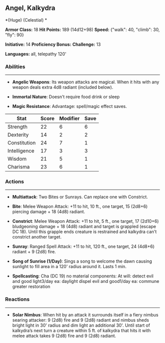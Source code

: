 ## Angel, Kalkydra
*(Huge) (Celestial) *

**Armor Class:** 18
**Hit Points:** 189 (14d12+98)
**Speed:** {"walk": 40, "climb": 30, "fly": 90}

**Initiative:** 14
**Proficiency Bonus:**
**Challenge:** 13

**Languages:** all, telepathy 120'

### Abilities
 --- 
- **Angelic Weapons**: Its weapon attacks are magical. When it hits with any weapon deals extra 4d8 radiant (included below).

- **Immortal Nature**: Doesn't require food drink or sleep

- **Magic Resistance**: Advantage: spell/magic effect saves.



| Stat | Score | Modifier | Save |
| ---- | ---- | ---- | ---- |
| Strength | 22 | 6 | 6 |
| Dexterity | 14 | 2 | 2 |
| Constitution | 24 | 7 | 1 |
| Intelligence | 17 | 3 | 3 |
| Wisdom | 21 | 5 | 1 |
| Charisma | 23 | 6 | 1 |

### Actions
 --- 
- **Multiattack**: Two Bites or Sunrays. Can replace one with Constrict.

- **Bite**: Melee Weapon Attack: +11 to hit, 10 ft., one target, 15 (2d8+6) piercing damage + 18 (4d8) radiant.

- **Constrict**: Melee Weapon Attack: +11 to hit, 5 ft., one target, 17 (2d10+6) bludgeoning damage + 18 (4d8) radiant and target is grappled (escape DC 18). Until this grapple ends creature is restrained and kalkydra can’t constrict another target.

- **Sunray**: Ranged Spell Attack: +11 to hit, 120 ft., one target, 24 (4d8+6) radiant + 9 (2d8) fire.

- **Song of Sunrise (1/Day)**: Sings a song to welcome the dawn causing sunlight to fill area in a 120' radius around it. Lasts 1 min.

- **Spellcasting**: Cha (DC 19) no material components: At will: detect evil and good light3/day ea: daylight dispel evil and good1/day ea: commune greater restoration

### Reactions
 --- 
- **Solar Nimbus**: When hit by an attack it surrounds itself in a fiery nimbus searing attacker: 9 (2d8) fire and 9 (2d8) radiant and nimbus sheds bright light in 30' radius and dim light an additional 30'. Until start of kalkydra’s next turn a creature within 5 ft. of kalkydra that hits it with melee attack takes 9 (2d8) fire and 9 (2d8) radiant.

